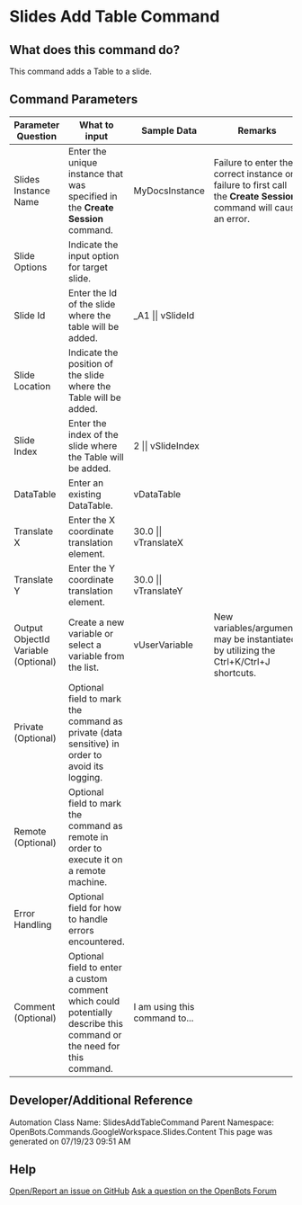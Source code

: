 <!--TITLE: Slides Add Table Command -->
<!-- SUBTITLE: a command in the Google Workspace Commands\Slides\Content group. -->
# Slides Add Table Command


## What does this command do?
This command adds a Table to a slide.


## Command Parameters
| Parameter Question   	| What to input  	|  Sample Data 	| Remarks  	|
| ---                    | ---               | ---           | ---       |
|Slides Instance Name|Enter the unique instance that was specified in the **Create Session** command.|MyDocsInstance|Failure to enter the correct instance or failure to first call the **Create Session** command will cause an error.|
|Slide Options|Indicate the input option for target slide.|||
|Slide Id|Enter the Id of the slide where the table will be added.|_A1 \|\| vSlideId||
|Slide Location|Indicate the position of the slide where the Table will be added.|||
|Slide Index|Enter the index of the slide where the Table will be added.|2 \|\| vSlideIndex||
|DataTable|Enter an existing DataTable.|vDataTable||
|Translate X|Enter the X coordinate translation element.|30.0 \|\| vTranslateX||
|Translate Y|Enter the Y coordinate translation element.|30.0 \|\| vTranslateY||
|Output ObjectId Variable (Optional)|Create a new variable or select a variable from the list.|vUserVariable|New variables/arguments may be instantiated by utilizing the Ctrl+K/Ctrl+J shortcuts.|
|Private (Optional)|Optional field to mark the command as private (data sensitive) in order to avoid its logging.|||
|Remote (Optional)|Optional field to mark the command as remote in order to execute it on a remote machine.|||
|Error Handling|Optional field for how to handle errors encountered.|||
|Comment (Optional)|Optional field to enter a custom comment which could potentially describe this command or the need for this command.|I am using this command to...||


## Developer/Additional Reference
Automation Class Name: SlidesAddTableCommand
Parent Namespace: OpenBots.Commands.GoogleWorkspace.Slides.Content
This page was generated on 07/19/23 09:51 AM


## Help
[Open/Report an issue on GitHub](https://github.com/OpenBotsAI/OpenBots.Studio/issues/new)
[Ask a question on the OpenBots Forum](https://openbots.ai/forums/)

